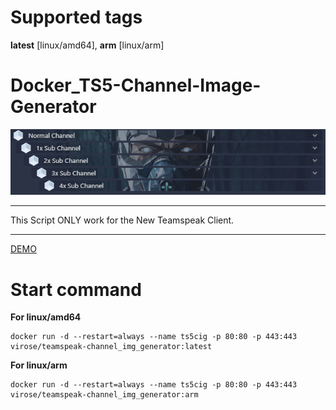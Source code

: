 # Supported tags
**latest** [linux/amd64], **arm** [linux/arm]

# Docker_TS5-Channel-Image-Generator

![Demo2](https://raw.githubusercontent.com/nextscript/TS5-Channel-Image-Generator/master/demo_ch.png)

_______________________________________________________________________________

This Script ONLY work for the New Teamspeak Client.
_______________________________________________________________________________

[DEMO](https://ts5x.cf) 

# Start command 

**For linux/amd64**
<pre><code>docker run -d --restart=always --name ts5cig -p 80:80 -p 443:443 virose/teamspeak-channel_img_generator:latest</code></pre>

**For linux/arm**
<pre><code>docker run -d --restart=always --name ts5cig -p 80:80 -p 443:443 virose/teamspeak-channel_img_generator:arm</code></pre>
